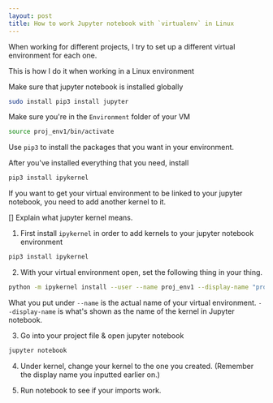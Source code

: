 ```yaml
---
layout: post
title: How to work Jupyter notebook with `virtualenv` in Linux
---
```


When working for different projects, I try to set up a different virtual environment for each one.

This is how I do it when working in a Linux environment

Make sure that jupyter notebook is installed globally
```bash
sudo install pip3 install jupyter
```

Make sure you're in the `Environment` folder of your VM

```bash
source proj_env1/bin/activate
```

Use `pip3` to install the packages that you want in your environment.

After you've installed everything that you need, install
```bash
pip3 install ipykernel
```

If you want to get your virtual environment to be linked to your jupyter notebook, you need to add another kernel to it.

[] Explain what jupyter kernel means.

1. First install `ipykernel` in order to add kernels to your jupyter notebook environment
```bash
pip3 install ipykernel
```

2. With your virtual environment open, set the following thing in your thing.
```bash
python -m ipykernel install --user --name proj_env1 --display-name "project_env"
```
What you put under `--name` is the actual name of your virtual environment.
`--display-name` is what's shown as the name of the kernel in Jupyter notebook.

3. Go into your project file & open jupyter notebook
```bash
jupyter notebook
```

4. Under kernel, change your kernel to the one you created. (Remember the display name you inputted earlier on.)

5. Run notebook to see if your imports work.


